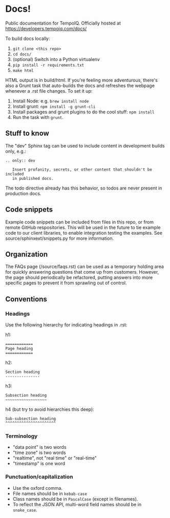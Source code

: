 Docs!
====

Public documentation for TempoIQ. Officially hosted at 
https://developers.tempoiq.com/docs/

To build docs locally:

1. `git clone <this repo>`
2. `cd docs/`
3. (optional) Switch into a Python virtualenv
4. `pip install -r requirements.txt`
5. `make html`

HTML output is in build/html. If you're feeling more adventurous, there's
also a Grunt task that auto-builds the docs and refreshes the webpage whenever
a .rst file changes. To set it up:

1. Install Node: e.g. `brew install node`
2. Install grunt: `npm install -g grunt-cli`
3. Install packages and grunt plugins to do the cool stuff: `npm install`
4. Run the task with `grunt`.


## Stuff to know

The "dev" Sphinx tag can be used to include content in development builds only,
e.g.:

    .. only:: dev

       Insert profanity, secrets, or other content that shouldn't be included
       in published docs.

The todo directive already has this behavior, so todos are never present in 
production docs.

## Code snippets

Example code snippets can be included from files in this repo, or from remote 
GitHub respositories. This will be used in the future to tie example code to 
our client libraries, to enable integration testing the examples. See 
source/sphinxext/snippets.py for more information.

## Organization

The FAQs page (/source/faqs.rst) can be used as a temporary holding area for
quickly answering questions that come up from customers. However, the page
should periodically be refactored, putting answers into more specific pages
to prevent it from sprawling out of control.


## Conventions

### Headings

Use the following hierarchy for indicating headings in .rst:

h1:

    ============
    Page heading
    ============


h2:

    Section heading
    ---------------


h3:

    Subsection heading
    ~~~~~~~~~~~~~~~~~~


h4 (but try to avoid hierarchies this deep):

    Sub-subsection heading
    ^^^^^^^^^^^^^^^^^^^^^^


### Terminology

* "data point" is two words
* "time zone" is two words
* "realtime", not "real time" or "real-time"
* "timestamp" is one word

### Punctuation/capitalization

* Use the oxford comma.
* File names should be in `kebab-case`
* Class names should be in `PascalCase` (except in filenames).
* To reflect the JSON API, multi-word field names should be in `snake_case`.
